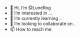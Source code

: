 - 👋 Hi, I’m @LuneRog
- 👀 I’m interested in ...
- 🌱 I’m currently learning ..
- 💞️ I’m looking to collaborate on .
- 📫 How to reach me 

<!---
LuneRog/LuneRog is a ✨ special ✨ repository because its `README.md` (this file) appears on your GitHub profile.
You can click the Preview link to take a look at your changes.
--->
